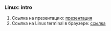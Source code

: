 ### Linux: intro

1. Ссылка на презентацию: [презентация](https://github.com/ait-tr/cohort39.1/blob/main/linux_git/lesson_04/Linux_intro.pdf)
2. Ссылка на Linux terminal в браузере: [ссылка](https://bellard.org/jslinux/)
